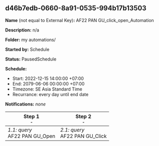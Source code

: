## d46b7edb-0660-8a91-0535-994b17b13503

**Name** (not equal to External Key)**:** AF22 PAN GU_click_open_Automation

**Description:** n/a

**Folder:** my automations/

**Started by:** Schedule

**Status:** PausedSchedule

**Schedule:**

* Start: 2022-12-15 14:00:00 +07:00
* End: 2079-06-06 00:00:00 +07:00
* Timezone: SE Asia Standard Time
* Recurrance: every day until end date

**Notifications:** _none_


| Step 1<br>_<small>-</small>_ | Step 2<br>_<small>-</small>_ |
| --- | --- |
| _1.1: query_<br>AF22 PAN GU_Open | _2.1: query_<br>AF22 PAN GU_Click |
